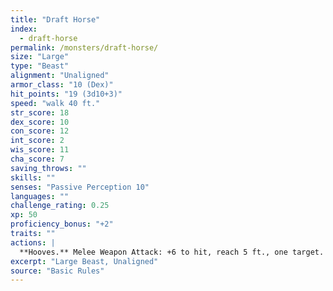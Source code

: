 ```yaml
---
title: "Draft Horse"
index:
  - draft-horse
permalink: /monsters/draft-horse/
size: "Large"
type: "Beast"
alignment: "Unaligned"
armor_class: "10 (Dex)"
hit_points: "19 (3d10+3)"
speed: "walk 40 ft."
str_score: 18
dex_score: 10
con_score: 12
int_score: 2
wis_score: 11
cha_score: 7
saving_throws: ""
skills: ""
senses: "Passive Perception 10"
languages: ""
challenge_rating: 0.25
xp: 50
proficiency_bonus: "+2"
traits: ""
actions: |
  **Hooves.** Melee Weapon Attack: +6 to hit, reach 5 ft., one target. Hit: 9 (2d4 + 4) bludgeoning damage.
excerpt: "Large Beast, Unaligned"
source: "Basic Rules"
---
```

